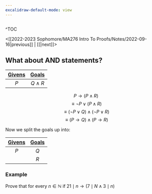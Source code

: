```yaml
---
excalidraw-default-mode: view
---
```



```toc

```

^TOC

<[[2022-2023 Sophomore/MA276 Intro To Proofs/Notes/2022-09-16|previous]] | [[|next]]>


## What about AND statements?

|<u>Givens</u>|<u>Goals</u>|
| :---: | :---: |
|$P$|$Q \land R$|

$$P \to (P\land R)$$
$$\equiv \neg P \lor (P \land R)$$
$$\equiv (\neg P \lor Q) \land (\neg P \lor R)$$
$$\equiv(P\to Q) \land (P \to R)$$

Now we split the goals up into:

|<u>Givens</u>|<u>Goals</u>|
| :---: | :---: |
|$P$|$Q$|
||$R$|

### Example
Prove that for every $n \in\mathbb{N}$ if $21 \mid n \to (7\mid N \land 3\mid n)$